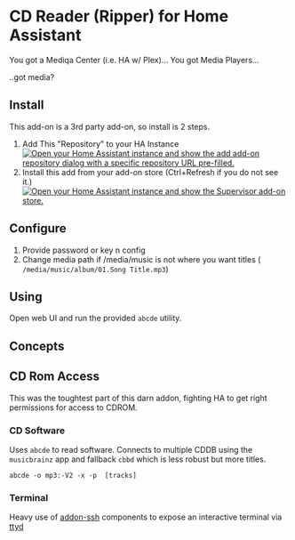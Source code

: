 # CD Reader (Ripper) for Home Assistant

You got a Mediqa Center (i.e. HA w/ Plex)...
You got Media Players...

..got media?

## Install

This add-on is a 3rd party add-on, so install is 2 steps.

1. Add This "Repository" to your HA Instance
[![Open your Home Assistant instance and show the add add-on repository dialog with a specific repository URL pre-filled.](https://my.home-assistant.io/badges/supervisor_add_addon_repository.svg)](https://my.home-assistant.io/redirect/supervisor_add_addon_repository/?repository_url=https%3A%2F%2Fgithub.com%2Feddiewebb%2Fhome-assistant-addons)
1. Install this add from your add-on store (Ctrl+Refresh if you do not see it.)
[![Open your Home Assistant instance and show the Supervisor add-on store.](https://my.home-assistant.io/badges/supervisor_store.svg)](https://my.home-assistant.io/redirect/supervisor_store/)




## Configure

1) Provide password or key n config
2) Change media path if /media/music is not where you want titles ( `/media/music/album/01.Song Title.mp3`)

## Using

Open web UI and run the provided `abcde` utility.


## Concepts

## CD Rom Access

This was the toughtest part of this darn addon, fighting HA to get right permissions for access to CDROM.

### CD Software

Uses `abcde` to read software.   Connects to multiple CDDB using the `musicbrainz` app and fallback `cbbd` which is less robust but more titles.

`abcde -o mp3:-V2 -x -p  [tracks]`


### Terminal

Heavy use of [addon-ssh](https://github.com/hassio-addons/addon-ssh) components to expose an interactive terminal via [ttyd](https://github.com/tsl0922/ttyd.git)
